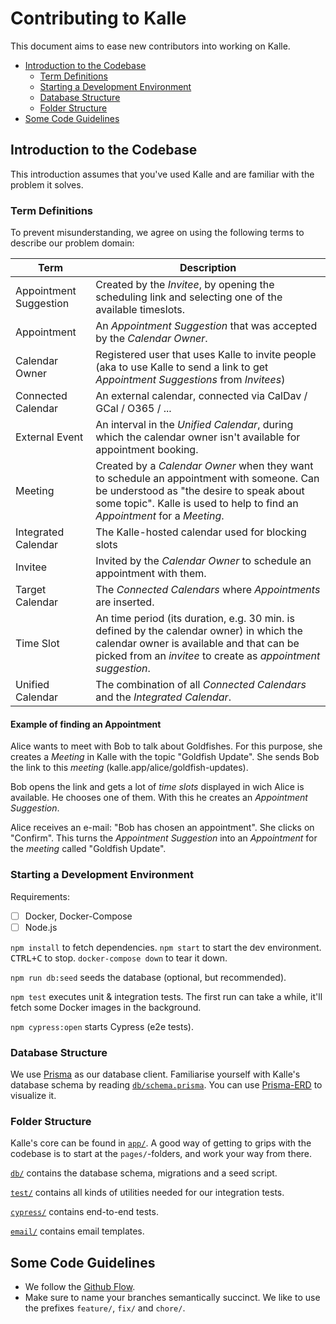 # Contributing to Kalle

This document aims to ease new contributors into working on Kalle.

<!-- @import "[TOC]" {cmd="toc" depthFrom=2 depthTo=3 orderedList=false} -->

<!-- code_chunk_output -->

- [Introduction to the Codebase](#introduction-to-the-codebase)
  - [Term Definitions](#term-definitions)
  - [Starting a Development Environment](#starting-a-development-environment)
  - [Database Structure](#database-structure)
  - [Folder Structure](#folder-structure)
- [Some Code Guidelines](#some-code-guidelines)

<!-- /code_chunk_output -->

## Introduction to the Codebase

This introduction assumes that you've used Kalle and are familiar with the problem it solves.

### Term Definitions

To prevent misunderstanding, we agree on using the following terms to describe our problem domain:

| Term                   | Description                                                                                                                                                                                                        |
| ---------------------- | ------------------------------------------------------------------------------------------------------------------------------------------------------------------------------------------------------------------ |
| Appointment Suggestion | Created by the _Invitee_, by opening the scheduling link and selecting one of the available timeslots.                                                                                                             |
| Appointment            | An _Appointment Suggestion_ that was accepted by the _Calendar Owner_.                                                                                                                                             |
| Calendar Owner         | Registered user that uses Kalle to invite people (aka to use Kalle to send a link to get _Appointment Suggestions_ from _Invitees_)                                                                                |
| Connected Calendar     | An external calendar, connected via CalDav / GCal / O365 / ...                                                                                                                                                     |
| External Event         | An interval in the _Unified Calendar_, during which the calendar owner isn't available for appointment booking.                                                                                                    |
| Meeting                | Created by a _Calendar Owner_ when they want to schedule an appointment with someone. Can be understood as "the desire to speak about some topic". Kalle is used to help to find an _Appointment_ for a _Meeting_. |
| Integrated Calendar    | The Kalle-hosted calendar used for blocking slots                                                                                                                                                                  |
| Invitee                | Invited by the _Calendar Owner_ to schedule an appointment with them.                                                                                                                                              |
| Target Calendar        | The _Connected Calendars_ where _Appointments_ are inserted.                                                                                                                                                       |
| Time Slot              | An time period (its duration, e.g. 30 min. is defined by the calendar owner) in which the calendar owner is available and that can be picked from an _invitee_ to create as _appointment suggestion_.              |
| Unified Calendar       | The combination of all _Connected Calendars_ and the _Integrated Calendar_.                                                                                                                                        |

#### Example of finding an Appointment

Alice wants to meet with Bob to talk about Goldfishes. For this purpose, she creates a _Meeting_ in Kalle with the topic "Goldfish Update". She sends Bob the link to this _meeting_ (kalle.app/alice/goldfish-updates).

Bob opens the link and gets a lot of _time slots_ displayed in wich Alice is available. He chooses one of them. With this he creates an _Appointment Suggestion_.

Alice receives an e-mail: "Bob has chosen an appointment". She clicks on "Confirm". This turns the _Appointment Suggestion_ into an _Appointment_ for the _meeting_ called "Goldfish Update".

### Starting a Development Environment

Requirements:

- [ ] Docker, Docker-Compose
- [ ] Node.js

`npm install` to fetch dependencies.
`npm start` to start the dev environment.
<kbd>CTRL+C</kbd> to stop.
`docker-compose down` to tear it down.

`npm run db:seed` seeds the database (optional, but recommended).

`npm test` executes unit & integration tests. The first run can take a while, it'll fetch some Docker images in the background.

`npm cypress:open` starts Cypress (e2e tests).

### Database Structure

We use [Prisma](https://prisma.io) as our database client.
Familiarise yourself with Kalle's database schema by reading [`db/schema.prisma`](./db/schema.prisma).
You can use [Prisma-ERD](https://prisma-erd.simonknott.de) to visualize it.

### Folder Structure

Kalle's core can be found in [`app/`](./app).
A good way of getting to grips with the codebase is to start at the `pages/`-folders, and work your way from there.

[`db/`](./db) contains the database schema, migrations and a seed script.

[`test/`](./test) contains all kinds of utilities needed for our integration tests.

[`cypress/`](./cypress) contains end-to-end tests.

[`email/`](./email) contains email templates.

## Some Code Guidelines

- We follow the [Github Flow](https://guides.github.com/introduction/flow/).
- Make sure to name your branches semantically succinct. We like to use the prefixes `feature/`, `fix/` and `chore/`.
